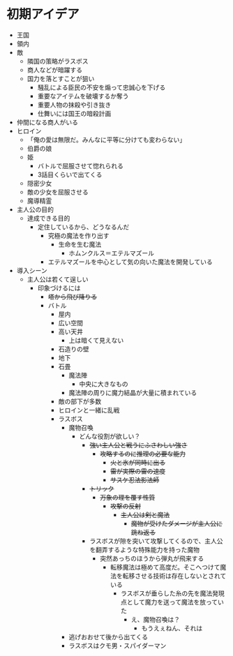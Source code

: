 # 初期アイデア
- 王国
- 領内
- 敵
  - 隣国の策略がラスボス
  - 商人などが暗躍する
  - 国力を落とすことが狙い
    - 騒乱による臣民の不安を煽って忠誠心を下げる
    - 重要なアイテムを破壊するか奪う
    - 重要人物の抹殺や引き抜き
    - 仕舞いには国王の暗殺計画
- 仲間になる商人がいる
- ヒロイン
  - 「俺の愛は無限だ。みんなに平等に分けても変わらない」
  - 伯爵の娘
  - 姫
    - バトルで屈服させて惚れられる
    - 3話目くらいで出てくる
  - 隠密少女
  - 敵の少女を屈服させる
  - 魔導精霊
- 主人公の目的
  - 達成できる目的
    - 定住しているから、どうなるんだ
      - 究極の魔法を作り出す
        - 生命を生む魔法
          - ホムンクルス＝エテルマズール
      - エテルマズールを中心として気の向いた魔法を開発している
- 導入シーン　
  - 主人公は若くて逞しい
    - 印象づけるには
      - ~~塔から飛び降りる~~
      - バトル
        - 屋内
        - 広い空間
        - 高い天井
          - 上は暗くて見えない
        - 石造りの壁
        - 地下
        - 石畳
          - 魔法陣
            - 中央に大きなもの
          - 魔法陣の周りに魔力結晶が大量に積まれている
        - 敵の部下が多数
        - ヒロインと一緒に乱戦
        - ラスボス
          - 魔物召喚
            - どんな役割が欲しい？
              - ~~強い主人公と戦うにふさわしい強さ~~
                - ~~攻略するのに推理の必要な能力~~
                  - ~~火と氷が同時に出る~~
                  - ~~雷が実際の雷の速度~~
                  - ~~サスケ忍法影法師~~
              - ~~トリック~~
                - ~~万象の理を覆す性質~~
                  - ~~攻撃の反射~~
                    - ~~主人公は剣と魔法~~
                      - ~~魔物が受けたダメージが主人公に跳ね返る~~
              - ラスボスが隙を突いて攻撃してくるので、主人公を翻弄するような特殊能力を持った魔物
                - 突然あっちのほうから弾丸が飛来する
                  - 転移魔法は極めて高度だ。そこへつけて魔法を転移させる技術は存在しないとされている
                    - ラスボスが垂らした糸の先を魔法発現点として魔力を送って魔法を放っていた
                      - え、魔物召喚は？
                        - もうえぇねん、それは
          - 逃げおおせて後から出てくる
          - ラスボスはクモ男・スパイダーマン
